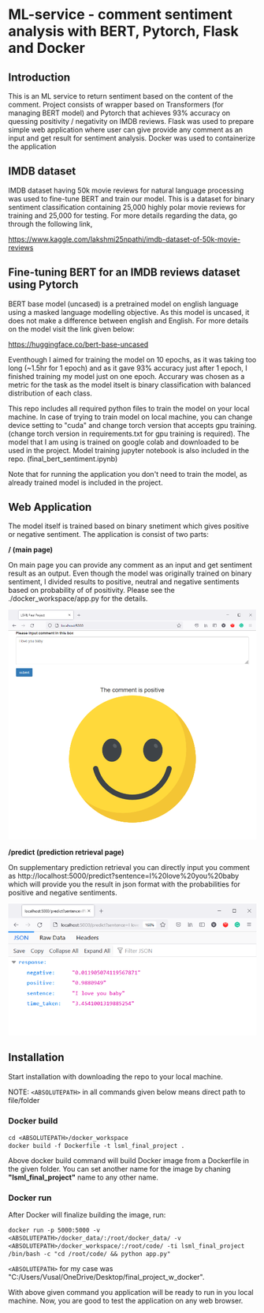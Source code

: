 # ML-service - comment sentiment analysis with BERT, Pytorch, Flask and Docker 

## Introduction

This is an ML service to return sentiment based on the content of the comment. Project consists of wrapper based on Transformers (for managing BERT model) and Pytorch that achieves 93% accuracy on quessing positivity / negativity on IMDB reviews. Flask was used to prepare simple web application where user can give provide any comment as an input and get result for sentiment analysis. Docker was used to containerize the application

##  IMDB dataset
IMDB dataset having 50k movie reviews for natural language processing was used to fine-tune BERT and train our model. This is a dataset for binary sentiment classification containing 25,000 highly polar movie reviews for training and 25,000 for testing. For more details regarding the data, go through the following link, 

https://www.kaggle.com/lakshmi25npathi/imdb-dataset-of-50k-movie-reviews

## Fine-tuning BERT for an IMDB reviews dataset using Pytorch
BERT base model (uncased) is a pretrained model on english language using a masked language modelling objective. As this model is uncased, it does not make a difference between english and English. For more details on the model visit the link given below:

https://huggingface.co/bert-base-uncased

Eventhough I aimed for training the model on 10 epochs, as it was taking too long (~1.5hr for 1 epoch) and as it gave 93% accuracy just after 1 epoch, I finished training my model just on one epoch. Accurary was chosen as a metric for the task as the model itselt is binary classification with balanced distribution of each class.

This repo includes all required python files to train the model on your local machine. In case of trying to train model on local machine, you can change device setting to "cuda" and change torch version that accepts gpu training. (change torch version in requirements.txt for gpu training is required). The model that I am using is trained on google colab and downloaded to be used in the project. Model training jupyter notebook is also included in the repo. (final_bert_sentiment.ipynb)

Note that for running the application you don't need to train the model, as already trained model is included in the project.

## Web Application

The model itself is trained based on binary snetiment which gives positive or negative sentiment. The application is consist of two parts:

**/ (main page)**

On main page  you can provide any comment as an input and get sentiment result as an output. Even though the model was originally trained on binary sentiment, I divided results to positive, neutral and negative sentiments based on probability of of positivity. Please see the ./docker_workspace/app.py for the details. 

<p align='center'>
  <a href="#"><img src='https://raw.githubusercontent.com/Vusal123/sentiment_analysis/main/images/main_page.png'></a>
</p>

**/predict (prediction retrieval page)**

On supplementary prediction retrieval you can directly input you comment as http://localhost:5000/predict?sentence=I%20love%20you%20baby which will provide you the result in json format with the probabilities for positive and negative sentiments.

<p align='center'>
  <a href="#"><img src='https://raw.githubusercontent.com/Vusal123/sentiment_analysis/main/images/predict_page.png'></a>
</p>

## Installation

Start installation with downloading the repo to your local machine.

NOTE: ```<ABSOLUTEPATH>``` in all commands given below means direct path to file/folder

### Docker build
```
cd <ABSOLUTEPATH>/docker_workspace
docker build -f Dockerfile -t lsml_final_project .
```

Above docker build command will build Docker image from a Dockerfile in the given folder. You can set another name for the image by chaning **"lsml_final_project"** name to any other name.

### Docker run

After Docker will finalize building the image, run:

```
docker run -p 5000:5000 -v <ABSOLUTEPATH>/docker_data/:/root/docker_data/ -v <ABSOLUTEPATH>/docker_workspace/:/root/code/ -ti lsml_final_project /bin/bash -c "cd /root/code/ && python app.py"
```

```<ABSOLUTEPATH>``` for my case was "C:/Users/Vusal/OneDrive/Desktop/final_project_w_docker".

With above given command you application will be ready to run in you local machine. Now, you are good to test the application on any web browser.